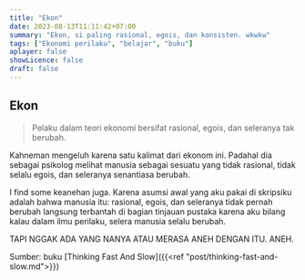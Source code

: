 ```yaml
---
title: "Ekon"
date: 2023-08-13T11:11:42+07:00
summary: "Ekon, si paling rasional, egois, dan konsisten. wkwkw" 
tags: ["Ekonomi perilaku", "belajar", "buku"]
aplayer: false
showLicence: false
draft: false
---
```


## Ekon
> Pelaku dalam teori ekonomi bersifat rasional, egois, dan seleranya tak berubah.

Kahneman mengeluh karena satu kalimat dari ekonom ini. Padahal dia sebagai psikolog melihat manusia sebagai sesuatu yang tidak rasional, tidak selalu egois, dan seleranya senantiasa berubah.

I find some keanehan juga. Karena asumsi awal yang aku pakai di skripsiku adalah bahwa manusia itu: rasional, egois, dan seleranya tidak pernah berubah langsung terbantah di bagian tinjauan pustaka karena aku bilang kalau dalam ilmu perilaku, selera manusia selalu berubah.

TAPI NGGAK ADA YANG NANYA ATAU MERASA ANEH DENGAN ITU. ANEH.

Sumber: buku [Thinking Fast And Slow]({{<ref "post/thinking-fast-and-slow.md">}})